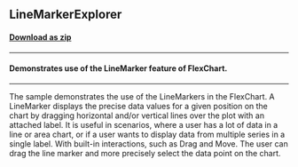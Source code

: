 ## LineMarkerExplorer
#### [Download as zip](https://grapecity.github.io/DownGit/#/home?url=https://github.com/GrapeCity/ComponentOne-WinForms-Samples/tree/master/Next\FlexChart\CS\LineMarkerExplorer)
____
#### Demonstrates use of the LineMarker feature of FlexChart.
____
The sample demonstrates the use of the LineMarkers in the FlexChart.
A LineMarker displays the precise data values for a given position on the chart by dragging horizontal and/or vertical lines over the plot with an attached label.
It is useful in scenarios, where a user has a lot of data in a line or area chart, or if a user wants to display data from multiple series in a single label.
With built-in interactions, such as Drag and Move. The user can drag the line marker and more precisely select the data point on the chart.
